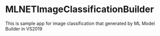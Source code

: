 # MLNETImageClassificationBuilder
This is sample app for image classification that generated by ML Model Builder in VS2019
